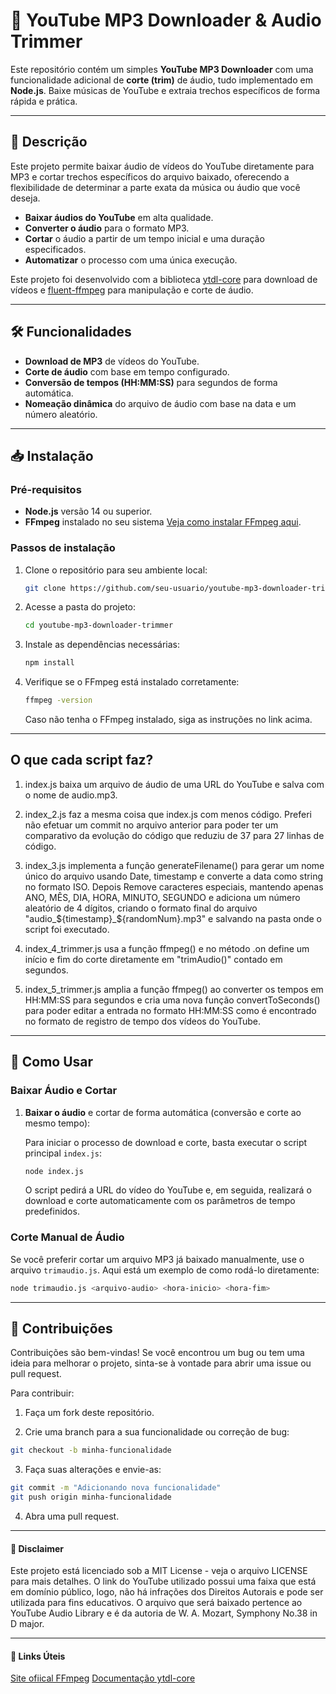 # 🎵 YouTube MP3 Downloader & Audio Trimmer

Este repositório contém um simples **YouTube MP3 Downloader** com uma funcionalidade adicional de **corte (trim)** de áudio, tudo implementado em **Node.js**. Baixe músicas de YouTube e extraia trechos específicos de forma rápida e prática.

---

## 🚀 Descrição

Este projeto permite baixar áudio de vídeos do YouTube diretamente para MP3 e cortar trechos específicos do arquivo baixado, oferecendo a flexibilidade de determinar a parte exata da música ou áudio que você deseja.

- **Baixar áudios do YouTube** em alta qualidade.
- **Converter o áudio** para o formato MP3.
- **Cortar** o áudio a partir de um tempo inicial e uma duração especificados.
- **Automatizar** o processo com uma única execução.

Este projeto foi desenvolvido com a biblioteca [ytdl-core](https://github.com/fent/node-ytdl-core) para download de vídeos e [fluent-ffmpeg](https://github.com/fluent-ffmpeg/node-fluent-ffmpeg) para manipulação e corte de áudio.

---

## 🛠️ Funcionalidades

- **Download de MP3** de vídeos do YouTube.
- **Corte de áudio** com base em tempo configurado.
- **Conversão de tempos (HH:MM:SS)** para segundos de forma automática.
- **Nomeação dinâmica** do arquivo de áudio com base na data e um número aleatório.

---

## 📥 Instalação

### Pré-requisitos

- **Node.js** versão 14 ou superior.  
- **FFmpeg** instalado no seu sistema [Veja como instalar FFmpeg aqui](https://ffmpeg.org/download.html).

### Passos de instalação

1. Clone o repositório para seu ambiente local:
    ```bash
    git clone https://github.com/seu-usuario/youtube-mp3-downloader-trimmer.git
    ```

2. Acesse a pasta do projeto:
    ```bash
    cd youtube-mp3-downloader-trimmer
    ```

3. Instale as dependências necessárias:
    ```bash
    npm install
    ```

4. Verifique se o FFmpeg está instalado corretamente:
    ```bash
    ffmpeg -version
    ```
    Caso não tenha o FFmpeg instalado, siga as instruções no link acima.

---

## O que cada script faz?

1. index.js baixa um arquivo de áudio de uma URL do YouTube e salva com o nome de audio.mp3.

2. index_2.js faz a mesma coisa que index.js com menos código. Preferi não efetuar um commit no arquivo anterior para poder ter um comparativo da evolução do código que reduziu de 37 para 27 linhas de código.

3. index_3.js implementa a função generateFilename() para gerar um nome único do arquivo usando Date, timestamp e converte a data como string no formato ISO. Depois Remove caracteres especiais, mantendo apenas ANO, MÊS, DIA, HORA, MINUTO, SEGUNDO e adiciona um número aleatório de 4 dígitos, criando o formato final do arquivo "audio_${timestamp}_${randomNum}.mp3" e salvando na pasta onde o script foi executado.

4. index_4_trimmer.js usa a função ffmpeg() e no método .on define um início e fim do corte diretamente em "trimAudio()" contado em segundos.

5. index_5_trimmer.js amplia a função ffmpeg() ao converter os tempos em HH:MM:SS para segundos e cria uma nova função convertToSeconds() para poder editar a entrada no formato HH:MM:SS como é encontrado no formato de registro de tempo dos vídeos do YouTube.

---

## 📝 Como Usar

### Baixar Áudio e Cortar

1. **Baixar o áudio** e cortar de forma automática (conversão e corte ao mesmo tempo):

    Para iniciar o processo de download e corte, basta executar o script principal `index.js`:

    ```bash
    node index.js
    ```

    O script pedirá a URL do vídeo do YouTube e, em seguida, realizará o download e corte automaticamente com os parâmetros de tempo predefinidos.

### Corte Manual de Áudio

Se você preferir cortar um arquivo MP3 já baixado manualmente, use o arquivo `trimaudio.js`. Aqui está um exemplo de como rodá-lo diretamente:

```bash
node trimaudio.js <arquivo-audio> <hora-inicio> <hora-fim>
```

---

## 🔧 Contribuições

Contribuições são bem-vindas! Se você encontrou um bug ou tem uma ideia para melhorar o projeto, sinta-se à vontade para abrir uma issue ou pull request.

Para contribuir:

1. Faça um fork deste repositório.

2. Crie uma branch para a sua funcionalidade ou correção de bug:

```bash
git checkout -b minha-funcionalidade
```

3. Faça suas alterações e envie-as:

```bash
git commit -m "Adicionando nova funcionalidade"
git push origin minha-funcionalidade
```

4. Abra uma pull request.

---

#### 📜 Disclaimer

Este projeto está licenciado sob a MIT License - veja o arquivo LICENSE para mais detalhes. O link do YouTube utilizado possui uma faixa que está em domínio público, logo, não há infrações dos Direitos Autorais e pode ser utilizada para fins educativos. O arquivo que será baixado pertence ao YouTube Audio Library e é da autoria de W. A. Mozart, Symphony No.38 in D major.

---

#### 🎯 Links Úteis

[Site ofiical FFmpeg](https://ffmpeg.org/)
[Documentação ytdl-core](https://github.com/fent/node-ytdl-core)